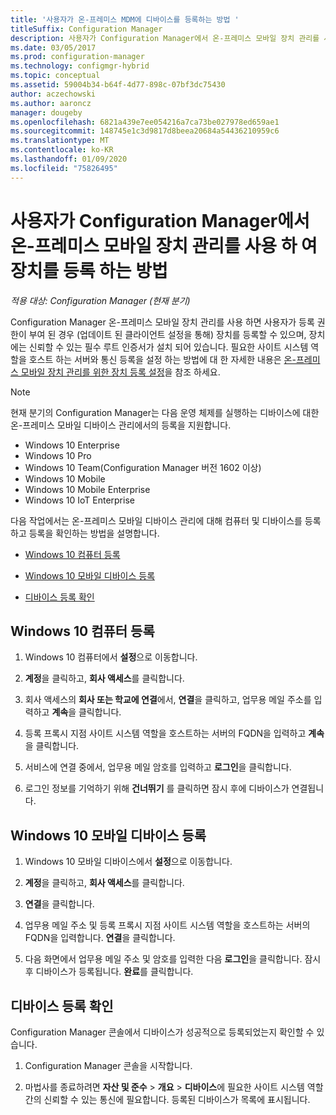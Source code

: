 ```yaml
---
title: '사용자가 온-프레미스 MDM에 디바이스를 등록하는 방법 '
titleSuffix: Configuration Manager
description: 사용자가 Configuration Manager에서 온-프레미스 모바일 장치 관리를 사용 하 여 장치를 등록 하는 방법을 이해 합니다.
ms.date: 03/05/2017
ms.prod: configuration-manager
ms.technology: configmgr-hybrid
ms.topic: conceptual
ms.assetid: 59004b34-b64f-4d77-898c-07bf3dc75430
author: aczechowski
ms.author: aaroncz
manager: dougeby
ms.openlocfilehash: 6821a439e7ee054216a7ca73be027978ed659ae1
ms.sourcegitcommit: 148745e1c3d9817d8beea20684a54436210959c6
ms.translationtype: MT
ms.contentlocale: ko-KR
ms.lasthandoff: 01/09/2020
ms.locfileid: "75826495"
---
```

# <a name="how-users-enroll-devices-with-on-premises-mobile-device-management-in-configuration-manager"></a>사용자가 Configuration Manager에서 온-프레미스 모바일 장치 관리를 사용 하 여 장치를 등록 하는 방법

*적용 대상: Configuration Manager (현재 분기)*

Configuration Manager 온-프레미스 모바일 장치 관리를 사용 하면 사용자가 등록 권한이 부여 된 경우 (업데이트 된 클라이언트 설정을 통해) 장치를 등록할 수 있으며, 장치에는 신뢰할 수 있는 필수 루트 인증서가 설치 되어 있습니다. 필요한 사이트 시스템 역할을 호스트 하는 서버와 통신 등록을 설정 하는 방법에 대 한 자세한 내용은 [온-프레미스 모바일 장치 관리를 위한 장치 등록 설정](../../mdm/get-started/set-up-device-enrollment-on-premises-mdm.md)을 참조 하세요.  

> [!NOTE]  
>  현재 분기의 Configuration Manager는 다음 운영 체제를 실행하는 디바이스에 대한 온-프레미스 모바일 디바이스 관리에서의 등록을 지원합니다.  
>   
> -  Windows 10 Enterprise  
> -   Windows 10 Pro  
> -   Windows 10 Team\(Configuration Manager 버전 1602 이상\)  
> -   Windows 10 Mobile  
> -   Windows 10 Mobile Enterprise
> -   Windows 10 IoT Enterprise   

다음 작업에서는 온\-프레미스 모바일 디바이스 관리에 대해 컴퓨터 및 디바이스를 등록하고 등록을 확인하는 방법을 설명합니다.  

-   [Windows 10 컴퓨터 등록](#bkmk_enrollDesk)  

-   [Windows 10 모바일 디바이스 등록](#bkmk_enrollMob)  

-   [디바이스 등록 확인](#bkmk_verify)  

##  <a name="bkmk_enrollDesk"></a> Windows 10 컴퓨터 등록  

1.  Windows 10 컴퓨터에서 **설정**으로 이동합니다.  

2.  **계정**을 클릭하고, **회사 액세스**를 클릭합니다.  

3.  회사 액세스의 **회사 또는 학교에 연결**에서, **연결**을 클릭하고, 업무용 메일 주소를 입력하고 **계속**을 클릭합니다.  

4.  등록 프록시 지점 사이트 시스템 역할을 호스트하는 서버의 FQDN을 입력하고 **계속**을 클릭합니다.  

5.  서비스에 연결 중에서, 업무용 메일 암호를 입력하고 **로그인**을 클릭합니다.  

6.  로그인 정보를 기억하기 위해 **건너뛰기** 를 클릭하면 잠시 후에 디바이스가 연결됩니다.  

##  <a name="bkmk_enrollMob"></a> Windows 10 모바일 디바이스 등록  

1.  Windows 10 모바일 디바이스에서 **설정**으로 이동합니다.  

2.  **계정**을 클릭하고, **회사 액세스**를 클릭합니다.  

3.  **연결**을 클릭합니다.  

4.  업무용 메일 주소 및 등록 프록시 지점 사이트 시스템 역할을 호스트하는 서버의 FQDN을 입력합니다. **연결**을 클릭합니다.  

5.  다음 화면에서 업무용 메일 주소 및 암호를 입력한 다음 **로그인**을 클릭합니다. 잠시 후 디바이스가 등록됩니다. **완료**를 클릭합니다.  

##  <a name="bkmk_verify"></a> 디바이스 등록 확인  
 Configuration Manager 콘솔에서 디바이스가 성공적으로 등록되었는지 확인할 수 있습니다.  

1.  Configuration Manager 콘솔을 시작합니다.  

2.  마법사를 종료하려면 **자산 및 준수** > **개요** > **디바이스**에 필요한 사이트 시스템 역할 간의 신뢰할 수 있는 통신에 필요합니다. 등록된 디바이스가 목록에 표시됩니다.  
